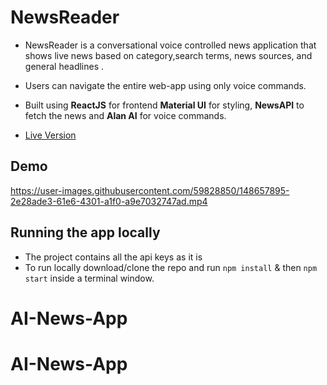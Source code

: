 # NewsReader

- NewsReader is a conversational voice controlled news application that shows live news based on category,search terms, news sources, and general headlines .
- Users can navigate the entire web-app using only voice commands.
- Built using **ReactJS** for frontend **Material UI** for styling, **NewsAPI** to fetch the news and **Alan AI** for voice commands.

- [Live Version](https://alannewsreader.netlify.app/)

<!-- Add demo video here using github drag and drop -->

## Demo

https://user-images.githubusercontent.com/59828850/148657895-2e28ade3-61e6-4301-a1f0-a9e7032747ad.mp4

## Running the app locally

- The project contains all the api keys as it is
- To run locally download/clone the repo and run
  `npm install`
  & then
  `npm start`
  inside a terminal window.
# AI-News-App
# AI-News-App
